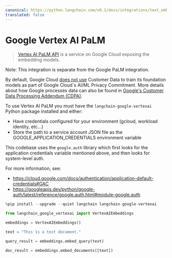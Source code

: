 ```yaml
---
canonical: https://python.langchain.com/v0.1/docs/integrations/text_embedding/google_vertex_ai_palm
translated: false
---
```


# Google Vertex AI PaLM

>[Vertex AI PaLM API](https://cloud.google.com/vertex-ai/docs/generative-ai/learn/overview) is a service on Google Cloud exposing the embedding models.

Note: This integration is separate from the Google PaLM integration.

By default, Google Cloud [does not use](https://cloud.google.com/vertex-ai/docs/generative-ai/data-governance#foundation_model_development) Customer Data to train its foundation models as part of Google Cloud`s AI/ML Privacy Commitment. More details about how Google processes data can also be found in [Google's Customer Data Processing Addendum (CDPA)](https://cloud.google.com/terms/data-processing-addendum).

To use Vertex AI PaLM you must have the `langchain-google-vertexai` Python package installed and either:
- Have credentials configured for your environment (gcloud, workload identity, etc...)
- Store the path to a service account JSON file as the GOOGLE_APPLICATION_CREDENTIALS environment variable

This codebase uses the `google.auth` library which first looks for the application credentials variable mentioned above, and then looks for system-level auth.

For more information, see:
- https://cloud.google.com/docs/authentication/application-default-credentials#GAC
- https://googleapis.dev/python/google-auth/latest/reference/google.auth.html#module-google.auth

```python
%pip install --upgrade --quiet langchain langchain-google-vertexai
```

```python
from langchain_google_vertexai import VertexAIEmbeddings
```

```python
embeddings = VertexAIEmbeddings()
```

```python
text = "This is a test document."
```

```python
query_result = embeddings.embed_query(text)
```

```python
doc_result = embeddings.embed_documents([text])
```